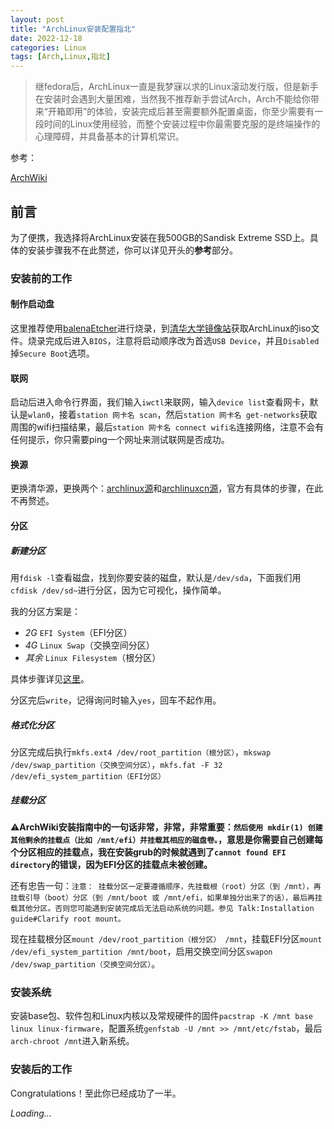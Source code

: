 ```yaml
---
layout: post
title: "ArchLinux安装配置指北"
date: 2022-12-18
categories: Linux
tags: [Arch,Linux,指北]
---
```

>继fedora后，ArchLinux一直是我梦寐以求的Linux滚动发行版，但是新手在安装时会遇到大量困难，当然我不推荐新手尝试Arch，Arch不能给你带来“开箱即用”的体验，安装完成后甚至需要额外配置桌面，你至少需要有一段时间的Linux使用经验，而整个安装过程中你最需要克服的是终端操作的心理障碍，并具备基本的计算机常识。

参考：

[ArchWiki](https://wiki.archlinuxcn.org/wiki/%E5%AE%89%E8%A3%85%E6%8C%87%E5%8D%97)

## 前言

为了便携，我选择将ArchLinux安装在我500GB的Sandisk Extreme SSD上。具体的安装步骤我不在此赘述，你可以详见开头的**参考**部分。

### 安装前的工作

#### 制作启动盘

这里推荐使用[balenaEtcher](https://www.balena.io/etcher/)进行烧录，到[清华大学镜像站](https://mirrors.tuna.tsinghua.edu.cn/archlinux/iso/)获取ArchLinux的iso文件。烧录完成后进入`BIOS`，注意将启动顺序改为首选`USB Device`，并且`Disabled`掉`Secure Boot`选项。

#### 联网

启动后进入命令行界面，我们输入`iwctl`来联网，输入`device list`查看网卡，默认是`wlan0`，接着`station 网卡名 scan`，然后`station 网卡名 get-networks`获取周围的wifi扫描结果，最后`station 网卡名 connect wifi名`连接网络，注意不会有任何提示，你只需要ping一个网址来测试联网是否成功。

#### 换源

更换清华源，更换两个：[archlinux源](https://mirrors.tuna.tsinghua.edu.cn/help/archlinux/)和[archlinuxcn源](https://mirrors.tuna.tsinghua.edu.cn/help/archlinuxcn/)，官方有具体的步骤，在此不再赘述。

#### 分区

##### 新建分区

用`fdisk -l`查看磁盘，找到你要安装的磁盘，默认是`/dev/sda`，下面我们用`cfdisk /dev/sd~`进行分区，因为它可视化，操作简单。

我的分区方案是：

- *2G* `EFI System`（EFI分区）
- *4G* `Linux Swap`（交换空间分区）
- *其余* `Linux Filesystem`（根分区）

具体步骤详见[这里](https://blog.csdn.net/qq_32760901/article/details/90695462)。

分区完后`write`，记得询问时输入`yes`，回车不起作用。

##### 格式化分区

分区完成后执行`mkfs.ext4 /dev/root_partition（根分区）`，`mkswap /dev/swap_partition（交换空间分区）`，`mkfs.fat -F 32 /dev/efi_system_partition（EFI分区）`

##### 挂载分区

⚠️**ArchWiki安装指南中的一句话非常，非常，非常重要：`然后使用 mkdir(1) 创建其他剩余的挂载点（比如 /mnt/efi）并挂载其相应的磁盘卷。`，意思是你需要自己创建每个分区相应的挂载点，我在安装grub的时候就遇到了`cannot found EFI directory`的错误，因为EFI分区的挂载点未被创建。**

还有忠告一句：`注意： 挂载分区一定要遵循顺序，先挂载根（root）分区（到 /mnt），再挂载引导（boot）分区（到 /mnt/boot 或 /mnt/efi，如果单独分出来了的话），最后再挂载其他分区。否则您可能遇到安装完成后无法启动系统的问题。参见 Talk:Installation guide#Clarify root mount。`

现在挂载根分区`mount /dev/root_partition（根分区） /mnt`，挂载EFI分区`mount /dev/efi_system_partition /mnt/boot`，启用交换空间分区`swapon /dev/swap_partition（交换空间分区）`。

### 安装系统

安装base包、软件包和Linux内核以及常规硬件的固件`pacstrap -K /mnt base linux linux-firmware`，配置系统`genfstab -U /mnt >> /mnt/etc/fstab`，最后`arch-chroot /mnt`进入新系统。

### 安装后的工作

Congratulations！至此你已经成功了一半。

*Loading...*
